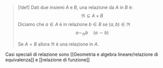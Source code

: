 
>[!def]
>Dati due insiemi $A$ e $B$, una relazione da $A$ in $B$ è:
>$$\mathfrak{R} \subseteq A \times B$$
>Diciamo che $a \in A$ è in relazione $b \in B$ se $(a,b) \in \mathfrak{R}$
>$$a \sim_\mathfrak{R} b\quad (a \sim b)$$
>
>Se $A = B$ allora $\mathfrak{R}$ è una relazione in $A$.


Casi speciali di relazione sono [[Geometria e algebra lineare/relazione di equivalenza]] e [[relazione di funzione]]
